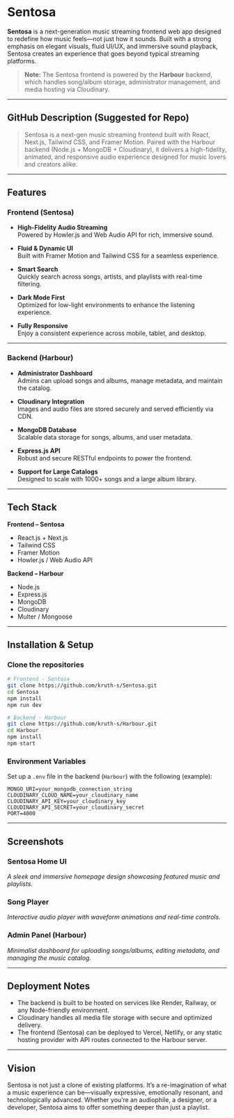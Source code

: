# Sentosa

**Sentosa** is a next-generation music streaming frontend web app designed to redefine how music feels—not just how it sounds. Built with a strong emphasis on elegant visuals, fluid UI/UX, and immersive sound playback, Sentosa creates an experience that goes beyond typical streaming platforms.

> **Note:** The Sentosa frontend is powered by the **Harbour** backend, which handles song/album storage, administrator management, and media hosting via Cloudinary.

---
## GitHub Description (Suggested for Repo)

> Sentosa is a next-gen music streaming frontend built with React, Next.js, Tailwind CSS, and Framer Motion. Paired with the Harbour backend (Node.js + MongoDB + Cloudinary), it delivers a high-fidelity, animated, and responsive audio experience designed for music lovers and creators alike.
---

## Features

### Frontend (Sentosa)
- **High-Fidelity Audio Streaming**  
  Powered by Howler.js and Web Audio API for rich, immersive sound.
  
- **Fluid & Dynamic UI**  
  Built with Framer Motion and Tailwind CSS for a seamless experience.
  
- **Smart Search**  
  Quickly search across songs, artists, and playlists with real-time filtering.

- **Dark Mode First**  
  Optimized for low-light environments to enhance the listening experience.

- **Fully Responsive**  
  Enjoy a consistent experience across mobile, tablet, and desktop.

---

### Backend (Harbour)
- **Administrator Dashboard**  
  Admins can upload songs and albums, manage metadata, and maintain the catalog.

- **Cloudinary Integration**  
  Images and audio files are stored securely and served efficiently via CDN.

- **MongoDB Database**  
  Scalable data storage for songs, albums, and user metadata.

- **Express.js API**  
  Robust and secure RESTful endpoints to power the frontend.

- **Support for Large Catalogs**  
  Designed to scale with 1000+ songs and a large album library.

---

## Tech Stack

**Frontend – Sentosa**
- React.js + Next.js
- Tailwind CSS
- Framer Motion
- Howler.js / Web Audio API

**Backend – Harbour**
- Node.js
- Express.js
- MongoDB
- Cloudinary
- Multer / Mongoose

---

## Installation & Setup

### Clone the repositories

```bash
# Frontend - Sentosa
git clone https://github.com/kruth-s/Sentosa.git
cd Sentosa
npm install
npm run dev
```

```bash
# Backend - Harbour
git clone https://github.com/kruth-s/Harbour.git
cd Harbour
npm install
npm start
```

### Environment Variables

Set up a `.env` file in the backend (`Harbour`) with the following (example):

```
MONGO_URI=your_mongodb_connection_string
CLOUDINARY_CLOUD_NAME=your_cloudinary_name
CLOUDINARY_API_KEY=your_cloudinary_key
CLOUDINARY_API_SECRET=your_cloudinary_secret
PORT=4000
```

---

## Screenshots

### Sentosa Home UI  
*A sleek and immersive homepage design showcasing featured music and playlists.*

### Song Player  
*Interactive audio player with waveform animations and real-time controls.*

### Admin Panel (Harbour)  
*Minimalist dashboard for uploading songs/albums, editing metadata, and managing the music catalog.*

---

## Deployment Notes

- The backend is built to be hosted on services like Render, Railway, or any Node-friendly environment.
- Cloudinary handles all media file storage with secure and optimized delivery.
- The frontend (Sentosa) can be deployed to Vercel, Netlify, or any static hosting provider with API routes connected to the Harbour server.

---

## Vision

Sentosa is not just a clone of existing platforms. It’s a re-imagination of what a music experience can be—visually expressive, emotionally resonant, and technologically advanced. Whether you’re an audiophile, a designer, or a developer, Sentosa aims to offer something deeper than just a playlist.

